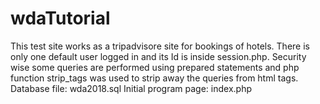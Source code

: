# wdaTutorial
This test site works as a tripadvisore site for bookings of hotels. There is only one default user logged in and its Id is inside session.php. Security wise some queries are performed using prepared statements and php function strip_tags was used to strip away the queries from html tags.
Database file: wda2018.sql 
Initial program page: index.php 
